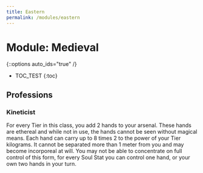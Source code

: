 ```yaml
---
title: Eastern
permalink: /modules/eastern
---
```


# Module: Medieval

{::options auto_ids="true" /}

- TOC_TEST
{:toc}

## Professions

### Kineticist

For every Tier in this class,
you add 2 hands to your arsenal.
These hands are ethereal and
while not in use, the hands cannot be seen without magical means.
Each hand can carry up to 8 times 2 to the power of your Tier kilograms.
It cannot be separated more than 1 meter from you and may become incorporeal at will.
You may not be able to concentrate on full control of this form,
for every Soul Stat you can control one hand,
or your own two hands in your turn.
